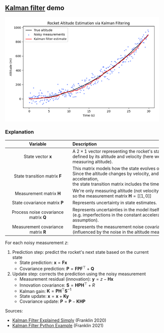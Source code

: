 ## [Kalman filter](https://en.wikipedia.org/wiki/Kalman_filter) demo

<p align="center">
	<img src="output.png"/>
</p>

### Explanation

|   <div style="width:200px">Variable</div>    | <div style="width:400px">Description</div>                                                                                                                                                |
|:--------------------------------------------:|:------------------------------------------------------------------------------------------------------------------------------------------------------------------------------------------|
|          State vector $\mathbf{x}$           | A $2 \times 1$ vector representing the rocket's state,<br/>defined by its altitude and velocity (here we're only measuring altitude).                                                     |
|     State transition matrix $\mathbf{F}$     | This matrix models how the state evolves over time.<br/>Since the altitude changes by velocity, and velocity by acceleration,<br/>the state transition matrix includes the timestep $dt$. |
|       Measurement matrix $\mathbf{H}$        | We're only measuring altitude (not velocity),<br/>so the measurement matrix $\mathbf{H} = [[1, 0]]$                                                                                       |
|     State covariance matrix $\mathbf{P}$     | Represents uncertainty in state estimates.                                                                                                                                                |
| Process noise covariance matrix $\mathbf{Q}$ | Represents uncertainties in the model itself<br/>(e.g. imperfections in the constant acceleration assumption).                                                                            |
|  Measurement covariance matrix $\mathbf{R}$  | Represents the measurement noise covariance<br/>(influenced by the noise in the altitude measurements).                                                                                   |

For each noisy measurement $z$:

1. Prediction step: predict the rocket's next state based on the current state
   * State prediction: $\mathbf{x} = \mathbf{F} \mathbf{x}$
   * Covariance prediction: $\mathbf{P} = \mathbf{F} \mathbf{P} \mathbf{F}^{\top} + \mathbf{Q}$
2. Update step: corrects the prediction using the noisy measurement
   * Measurement residual (innovation): $\mathbf{y} = z - \mathbf{H} \mathbf{x}$
   * Innovation covariance: $\mathbf{S} = \mathbf{H} \mathbf{P} \mathbf{H}^{\top} + R$
   * Kalman gain: $\mathbf{K} = \mathbf{P} \mathbf{H}^{\top} \mathbf{S}^{-1}$
   * State update: $\mathbf{x} = \mathbf{x} + \mathbf{K} \mathbf{y}$
   * Covariance update: $\mathbf{P} = \mathbf{P} - \mathbf{K} \mathbf{H} \mathbf{P}$

Sources:
- [Kalman Filter Explained Simply](https://thekalmanfilter.com/kalman-filter-explained-simply/) (Franklin 2020)
- [Kalman Filter Python Example](https://thekalmanfilter.com/kalman-filter-python-example/) (Franklin 2021)
